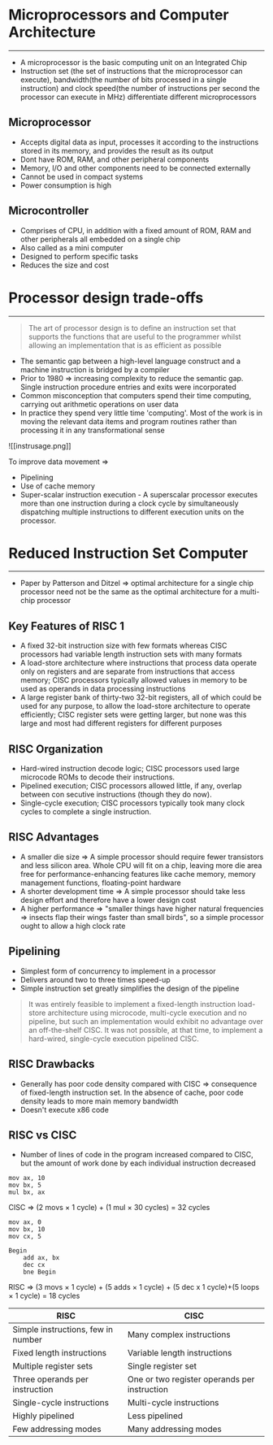 # Microprocessors and Computer Architecture
---
- A microprocessor is the basic computing unit on an Integrated Chip
- Instruction set (the set of instructions that the microprocessor can execute), bandwidth(the number of bits processed in a single instruction) and clock speed(the number of instructions per second the processor can execute in MHz) differentiate different microprocessors

## Microprocessor
- Accepts digital data as input, processes it according to the instructions stored in its memory, and provides the result as its output
- Dont have ROM, RAM, and other peripheral components
- Memory, I/O and other components need to be connected externally
- Cannot be used in compact systems
- Power consumption is high

## Microcontroller
- Comprises of CPU, in addition with a fixed amount of ROM, RAM and other peripherals all embedded on a single chip
- Also called as a mini computer
- Designed to perform specific tasks 
- Reduces the size and cost

# Processor design trade-offs
---
> The art of processor design is to define an instruction set that supports the functions that are useful to the programmer whilst allowing an implementation that is as efficient as possible

- The semantic gap between a high-level language construct and a machine instruction is bridged by a compiler
- Prior to 1980 => increasing complexity to reduce the semantic gap. Single instruction procedure entries and exits were incorporated
- Common misconception that computers spend their time computing, carrying out arithmetic operations on user data
- In practice they spend very little time 'computing'. Most of the work is in moving the relevant data items and program routines rather than processing it in any transformational sense

![[instrusage.png]]

To improve data movement =>
- Pipelining
- Use of cache memory
- Super-scalar instruction execution - A superscalar processor executes more than one instruction during a clock cycle by simultaneously dispatching multiple instructions to different execution units on the processor.

# Reduced Instruction Set Computer
----
- Paper by Patterson and Ditzel => optimal architecture for a single chip processor need not be the same as the optimal architecture for a multi-chip processor

## Key Features of RISC 1
- A fixed 32-bit instruction size with few formats whereas CISC processors had variable length instruction sets with many formats
- A load-store architecture where instructions that process data operate only on registers and are separate from instructions that access memory; CISC processors typically allowed values in memory to be used as operands in data processing instructions
- A large register bank of thirty-two 32-bit registers, all of which could be used for any purpose, to allow the load-store architecture to operate efficiently; CISC register sets were getting larger, but none was this large and most had different registers for different purposes

## RISC Organization
- Hard-wired instruction decode logic; CISC processors used large microcode ROMs to decode their instructions.
- Pipelined execution; CISC processors allowed little, if any, overlap between con secutive instructions (though they do now).
- Single-cycle execution; CISC processors typically took many clock cycles to complete a single instruction.

## RISC Advantages
- A smaller die size => A simple processor should require fewer transistors and less silicon area. Whole CPU will fit on a chip, leaving more die area free for performance-enhancing features like cache memory, memory management functions, floating-point hardware 
- A shorter development time => A simple processor should take less design effort and therefore have a lower design cost
- A higher performance => "smaller things have higher natural frequencies => insects flap their wings faster than small birds", so a simple processor ought to allow a high clock rate

## Pipelining
- Simplest form of concurrency to implement in a processor
-  Delivers around two to three times speed-up
- Simple instruction set greatly simplifies the design of the pipeline

> It was entirely feasible to implement a fixed-length instruction load-store architecture using microcode, multi-cycle execution and no pipeline, but such an implementation would exhibit no advantage over an off-the-shelf CISC. It was not possible, at that time, to implement a hard-wired, single-cycle execution pipelined CISC. 

## RISC Drawbacks
- Generally has poor code density compared with CISC => consequence of fixed-length instruction set. In the absence of cache, poor code density leads to more main memory bandwidth
- Doesn't execute x86 code

## RISC vs CISC
- Number of lines of code in the program increased compared to CISC, but the amount of work done by each individual instruction decreased


```
mov ax, 10
mov bx, 5
mul bx, ax
```
CISC => (2 movs × 1 cycle) + (1 mul × 30 cycles) = 32 cycles

```
mov ax, 0
mov bx, 10
mov cx, 5

Begin
	add ax, bx
	dec cx
	bne Begin
```
RISC => (3 movs × 1 cycle) + (5 adds × 1 cycle) + (5 dec x 1 cycle)+(5 loops × 1 cycle) = 18 cycles

| RISC                               | CISC                                         |
| ---------------------------------- | -------------------------------------------- |
| Simple instructions, few in number | Many complex instructions                    |
| Fixed length instructions          | Variable length instructions                 |
| Multiple register sets             | Single register set                          |
| Three operands per instruction     | One or two register operands per instruction |
| Single-cycle instructions          | Multi-cycle instructions                     |
| Highly pipelined                   | Less pipelined                               |
| Few addressing modes               | Many addressing modes                                             |


